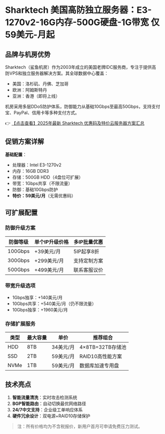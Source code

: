 # Sharktech 美国高防独立服务器：E3-1270v2-16G内存-500G硬盘-1G带宽 仅59美元-月起

## 品牌与机房优势
Sharktech（鲨鱼机房）作为2003年成立的美国老牌IDC服务商，专注于提供高防VPS和独立服务器解决方案。其全球数据中心覆盖：
- 美国：洛杉矶、丹佛、芝加哥
- 欧洲：阿姆斯特丹
- 亚洲：香港（即将上线）

机房采用多层DDoS防护体系，防御能力从基础10Gbps至最高50Gbps，支持支付宝、PayPal、信用卡等多种支付方式。

👉 [【点击查看】2025年最新 Sharktech 优惠码及特价云服务器方案汇总](https://bit.ly/Sharktech)

## 促销方案详解
**基础配置**：
- 处理器：Intel E3-1270v2
- 内存：16GB DDR3
- 存储：500GB HDD（4盘位可扩展）
- 带宽：1Gbps共享（不限流量）
- 防御：基础10Gbps防护
- **特价：59美元/月**（无需优惠码）

## 可扩展配置
### 防御升级方案
| 防御等级 | 单个IP升级价格 | 多IP批量优惠 |
|---------|--------------|-------------|
| 100Gbps | +39美元/月   | 5IP起享8折 |
| 300Gbps | +299美元/月  | 支持定制方案 |
| 500Gbps | +499美元/月  | 联系客服议价 |

### 带宽升级选项
- 1Gbps独享：+140美元/月
- 10Gbps共享：+540美元/月（仍不限流量）
- 10Gbps独享：+1960美元/月

### 存储扩展服务
| 类型   | 最大容量 | 单价       | 推荐组合           |
|--------|----------|------------|--------------------|
| HDD    | 8TB      | 34美元/月  | 4×8TB=32TB存储池   |
| SSD    | 2TB      | 59美元/月  | RAID10高性能方案   |
| NVMe   | 1TB      | 59美元/月  | 数据库加速专用盘   |

## 技术亮点
1. **智能流量清洗**：实时攻击检测系统
2. **BGP智能路由**：自动切换最优网络路径
3. **24/7中文支持**：企业级工单响应体系
4. **硬件冗余设计**：双电源+RAID10存储保护

> 注：所有价格均为不含税报价，新用户首月可申请免费压力测试。